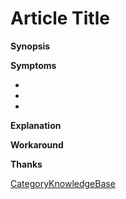 # Article Title

**Synopsis**

**Symptoms**

  - 
  - 
  - 
**Explanation**

**Workaround**

**Thanks**

[CategoryKnowledgeBase](https://wiki.squid-cache.org/KnowledgeBaseTemplate/CategoryKnowledgeBase#)

